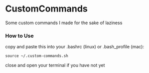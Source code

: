 # CustomCommands
Some custom commands I made for the sake of laziness

### How to Use
copy and paste this into your .bashrc (linux) or .bash_profile (mac):

`source ~/.custom-commands.sh`

close and open your terminal if you have not yet
